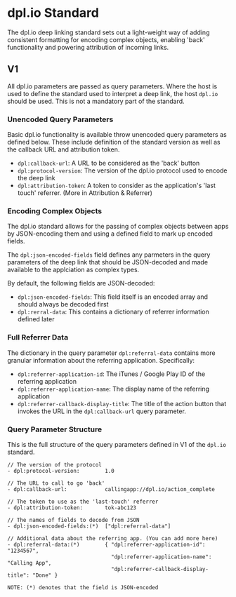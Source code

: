 # dpl.io Standard

The dpl.io deep linking standard sets out a light-weight way of adding consistent formatting for encoding complex objects, enabling 'back' functionality and powering attribution of incoming links.

## V1

All dpl.io parameters are passed as query parameters. Where the host is used to define the standard used to interpret a deep link, the host `dpl.io` should be used. This is not a mandatory part of the standard.

### Unencoded Query Parameters
Basic dpl.io functionality is available throw unencoded query parameters as defined below. These include definition of the standard version as well as the callback URL and attribution token.

- `dpl:callback-url`: A URL to be considered as the 'back' button
- `dpl:protocol-version`: The version of the dpl.io protocol used to encode the deep link
- `dpl:attribution-token`: A token to consider as the application's 'last touch' referrer. (More in Attribution & Referrer)

### Encoding Complex Objects
The dpl.io standard allows for the passing of complex objects between apps by JSON-encoding them and using a defined field to mark up encoded fields.

The `dpl:json-encoded-fields` field defines any parmeters in the query parameters of the deep link that should be JSON-decoded and made available to the applciation as complex types.

By default, the following fields are JSON-decoded:
- `dpl:json-encoded-fields`: This field itself is an encoded array and should always be decoded first
- `dpl:rerral-data`: This contains a dictionary of referrer information defined later

### Full Referrer Data
The dictionary in the query parameter `dpl:referral-data` contains more granular information about the referring application. Specifically:
- `dpl:referrer-application-id`: The iTunes / Google Play ID of the referring application
- `dpl:referrer-application-name`: The display name of the referring application
- `dpl:referrer-callback-display-title`: The title of the action button that invokes the URL in the `dpl:callback-url` query parameter.

### Query Parameter Structure
This is the full structure of the query parameters defined in V1 of the `dpl.io` standard.

```
// The version of the protocol
- dpl:protocol-version:        1.0

// The URL to call to go 'back'
- dpl:callback-url:            callingapp://dpl.io/action_complete

// The token to use as the 'last-touch' referrer
- dpl:attribution-token:       tok-abc123

// The names of fields to decode from JSON
- dpl:json-encoded-fields:(*)  ["dpl:referral-data"]

// Additional data about the referring app. (You can add more here)
- dpl:referral-data:(*)        { "dpl:referrer-application-id":         "1234567",
                                 "dpl:referrer-application-name":       "Calling App",
                                 "dpl:referrer-callback-display-title": "Done" }

NOTE: (*) denotes that the field is JSON-encoded
```
